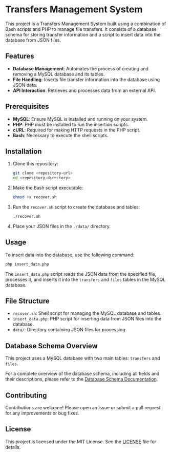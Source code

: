# Transfers Management System

This project is a Transfers Management System built using a combination of Bash scripts and PHP to manage file transfers. It consists of a database schema for storing transfer information and a script to insert data into the database from JSON files.

## Features

- **Database Management**: Automates the process of creating and removing a MySQL database and its tables.
- **File Handling**: Inserts file transfer information into the database using JSON data.
- **API Interaction**: Retrieves and processes data from an external API.

## Prerequisites

- **MySQL**: Ensure MySQL is installed and running on your system.
- **PHP**: PHP must be installed to run the insertion scripts.
- **cURL**: Required for making HTTP requests in the PHP script.
- **Bash**: Necessary to execute the shell scripts.

## Installation

1. Clone this repository:

   ```bash
   git clone <repository-url>
   cd <repository-directory>
   ```

2. Make the Bash script executable:

   ```bash
   chmod +x recover.sh
   ```

3. Run the `recover.sh` script to create the database and tables:

   ```bash
   ./recover.sh
   ```

4. Place your JSON files in the `./data/` directory.

## Usage

To insert data into the database, use the following command:

```bash
php insert_data.php
```

The `insert_data.php` script reads the JSON data from the specified file, processes it, and inserts it into the `transfers` and `files` tables in the MySQL database.

## File Structure

- `recover.sh`: Shell script for managing the MySQL database and tables.
- `insert_data.php`: PHP script for inserting data from JSON files into the database.
- `data/`: Directory containing JSON files for processing.

## Database Schema Overview

This project uses a MySQL database with two main tables: `transfers` and `files`. 

For a complete overview of the database schema, including all fields and their descriptions, please refer to the [Database Schema Documentation](docs/database-schema.md).

## Contributing

Contributions are welcome! Please open an issue or submit a pull request for any improvements or bug fixes.

## License

This project is licensed under the MIT License. See the [LICENSE](LICENSE) file for details.
